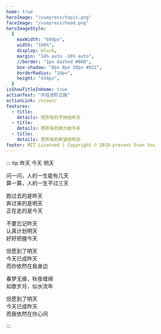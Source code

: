 ```yaml
---
home: true
heroImage: "/vuepress/topic.png"
faceImage: "/vuepress/head.png"
heroImageStyle:
  {
    maxWidth: "680px",
    width: "100%",
    display: block,
    margin: "14% auto -16% auto",
    //border: "1px dashed #000",
    box-shadow: "8px 8px 20px #022",
    borderRadius: "10px",
    height: "434px",
  }
isShowTitleInHome: true
actionText: "开启进阶之路"
actionLink: /views/
features:
  - title:
    details: 把所有的不快给昨天
  - title:
    details: 把所有的努力给今天
  - title:
    details: 把所有的希望给明天
footer: MIT Licensed | Copyright © 2018-present Evan You
---
```


<Clock/>

::: tip 昨天 今天 明天

问一问，人的一生能有几天 <br/>
算一算，人的一生不过三天 <br/>

跑过去的是昨天 <br/>
奔过来的是明天 <br/>
正在走的是今天 <br/>

不要忘记昨天 <br/>
认真计划明天 <br/>
好好把握今天 <br/>

但愿到了明天 <br/>
今天已成昨天 <br/>
而你依然在我身边 <br/>

春梦无痕，秋夜缠绵 <br/>
如歌岁月，似水流年 <br/>

但愿到了明天 <br/>
今天已成昨天 <br/>
而我依然在你心间

:::

<!-- <CanvasNest color='0,23,255' zIndex='-2'></CanvasNest> -->

<script>
  
</script>

<style lang="stylus">
.home .content__default:not(.custom) {
  max-width: 100% !important;
  margin: 0  !important;
  padding: 0 !important;
}
.home .hero h1 {
    display: none;
}
.home img {
   transform: scale(0.8,0.8) !important;
   transition: all 1s!important;
}
.home img:hover {
   //transform: scale(1)!important;
   transition:all 2s !important;
}
.home .features {
    text-align: center;
}
.home .feature p {
    color: #476582 !important;
}
.home .hero .description {
    color: #476582 !important;
}
.wrap {
    display: flex;
    justify-content: center;
    align-items: center;
    width: 100%;
    height: 200px;
    min-height: 10vh;
    background: transparent none repeat scroll!important;
    position: fixed;
    top: -120%;
    left: -1%;
}

@media screen and (max-width: 780px) and (min-width: 541px){
  .clock {
    max-width: 230px !important;
    max-height: 230px !important;
    margin-top: 33% !important;
  }
  .home img {
    max-width: 520px !important;
  }
}

@media screen and (max-width: 540px) and (min-width: 481px){
  .clock {
    max-width: 200px !important;
    max-height: 200px !important;
    margin-top: -10% !important;
  }
  .home img {
    margin: 24% auto -6% auto !important;
    max-width: 380px !important;
  }
}

@media screen and (max-width: 480px) and (min-width: 0px){
  .wrap {
    top:-107%;
    transform: scale(0.68,0.58);
  }
  .home img {    
    margin: 24% auto -6% auto !important;
  }
  .home .feature {
    width: 100%;
    text-align: center;
    color: rgb(71, 101, 130) !important;
    padding: 5px !important;
    margin: -12px;
    margin-left: 0px;
  }
  .clock {
    background: rgba(0, 0, 0, 0) none repeat scroll !important;
    background-image: url() !important;
  }
}
.clock {
  width: 300px !important;
  height: 300px !important;
  margin-top: 12%;
  transition: all 2s;
}
.wrap {
  transition: all 2s;
}
.clock:hover {
  transform: scale(0.55) !important;
  transition: all 2s;
}
.wrap:hover {
  transform: scale(1.05) !important;
  transition: all 2s;
}

</style>
